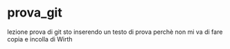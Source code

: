 # prova_git
lezione prova di git
sto inserendo un testo di prova perchè non mi va di fare copia e incolla di Wirth

